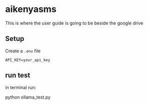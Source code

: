 # aikenyasms

This is where the user guide is going to be beside the google drive

## Setup

Create a `.env` file

```text
API_KEY=your_api_key
```

## run test
in terminal run: 

python ollama_test.py